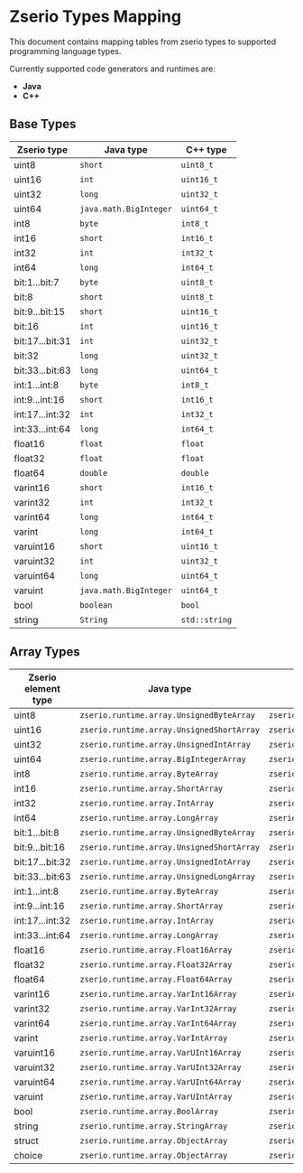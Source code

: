 # Zserio Types Mapping

This document contains mapping tables from zserio types to supported programming language types.

Currently supported code generators and runtimes are:
- **Java**
- **C++**

## Base Types

Zserio type     | Java type              | C++ type
--------------- |----------------------- |-------------
uint8           | `short`                | `uint8_t`
uint16          | `int`                  | `uint16_t`
uint32          | `long`                 | `uint32_t`
uint64          | `java.math.BigInteger` | `uint64_t`
int8            | `byte`                 | `int8_t`
int16           | `short`                | `int16_t`
int32           | `int`                  | `int32_t`
int64           | `long`                 | `int64_t`
bit:1...bit:7   | `byte`                 | `uint8_t`
bit:8           | `short`                | `uint8_t`
bit:9...bit:15  | `short`                | `uint16_t`
bit:16          | `int`                  | `uint16_t`
bit:17...bit:31 | `int`                  | `uint32_t`
bit:32          | `long`                 | `uint32_t`
bit:33...bit:63 | `long`                 | `uint64_t`
int:1...int:8   | `byte`                 | `int8_t`
int:9...int:16  | `short`                | `int16_t`
int:17...int:32 | `int`                  | `int32_t`
int:33...int:64 | `long`                 | `int64_t`
float16         | `float`                | `float`
float32         | `float`                | `float`
float64         | `double`               | `double`
varint16        | `short`                | `int16_t`
varint32        | `int`                  | `int32_t`
varint64        | `long`                 | `int64_t`
varint          | `long`                 | `int64_t`
varuint16       | `short`                | `uint16_t`
varuint32       | `int`                  | `uint32_t`
varuint64       | `long`                 | `uint64_t`
varuint         | `java.math.BigInteger` | `uint64_t`
bool            | `boolean`              | `bool`
string          | `String`               | `std::string`

## Array Types

Zserio element type | Java type                                 | C++ type
------------------- | ----------------------------------------- | ---------------------------
uint8               | `zserio.runtime.array.UnsignedByteArray`  | `zserio::UnsignedByteArray`
uint16              | `zserio.runtime.array.UnsignedShortArray` | `zserio::UnsignedShortArray`
uint32              | `zserio.runtime.array.UnsignedIntArray`   | `zserio::UnsignedIntArray`
uint64              | `zserio.runtime.array.BigIntegerArray`    | `zserio::UnsignedLongArray`
int8                | `zserio.runtime.array.ByteArray`          | `zserio::ByteArray`
int16               | `zserio.runtime.array.ShortArray`         | `zserio::ShortArray`
int32               | `zserio.runtime.array.IntArray`           | `zserio::IntArray`
int64               | `zserio.runtime.array.LongArray`          | `zserio::LongArray`
bit:1...bit:8       | `zserio.runtime.array.UnsignedByteArray`  | `zserio::UnsignedByteArray`
bit:9...bit:16      | `zserio.runtime.array.UnsignedShortArray` | `zserio::UnsignedShortArray`
bit:17...bit:32     | `zserio.runtime.array.UnsignedIntArray`   | `zserio::UnsignedIntArray`
bit:33...bit:63     | `zserio.runtime.array.UnsignedLongArray`  | `zserio::UnsignedLongArray`
int:1...int:8       | `zserio.runtime.array.ByteArray`          | `zserio::ByteArray`
int:9...int:16      | `zserio.runtime.array.ShortArray`         | `zserio::ShortArray`
int:17...int:32     | `zserio.runtime.array.IntArray`           | `zserio::IntArray`
int:33...int:64     | `zserio.runtime.array.LongArray`          | `zserio::LongArray`
float16             | `zserio.runtime.array.Float16Array`       | `zserio::Float16Array`
float32             | `zserio.runtime.array.Float32Array`       | `zserio::Float32Array`
float64             | `zserio.runtime.array.Float64Array`       | `zserio::Float64Array`
varint16            | `zserio.runtime.array.VarInt16Array`      | `zserio::VarInt16Array`
varint32            | `zserio.runtime.array.VarInt32Array`      | `zserio::VarInt32Array`
varint64            | `zserio.runtime.array.VarInt64Array`      | `zserio::VarInt64Array`
varint              | `zserio.runtime.array.VarIntArray`        | `zserio::VarIntArray`
varuint16           | `zserio.runtime.array.VarUInt16Array`     | `zserio::VarUInt16Array`
varuint32           | `zserio.runtime.array.VarUInt32Array`     | `zserio::VarUInt32Array`
varuint64           | `zserio.runtime.array.VarUInt64Array`     | `zserio::VarUInt64Array`
varuint             | `zserio.runtime.array.VarUIntArray`       | `zserio::VarUIntArray`
bool                | `zserio.runtime.array.BoolArray`          | `zserio::BoolArray`
string              | `zserio.runtime.array.StringArray`        | `zserio::StringArray`
struct              | `zserio.runtime.array.ObjectArray`        | `zserio::ObjectArray`
choice              | `zserio.runtime.array.ObjectArray`        | `zserio::ObjectArray`
